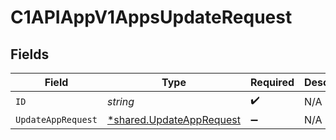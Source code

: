 # C1APIAppV1AppsUpdateRequest


## Fields

| Field                                                                      | Type                                                                       | Required                                                                   | Description                                                                |
| -------------------------------------------------------------------------- | -------------------------------------------------------------------------- | -------------------------------------------------------------------------- | -------------------------------------------------------------------------- |
| `ID`                                                                       | *string*                                                                   | :heavy_check_mark:                                                         | N/A                                                                        |
| `UpdateAppRequest`                                                         | [*shared.UpdateAppRequest](../../../pkg/models/shared/updateapprequest.md) | :heavy_minus_sign:                                                         | N/A                                                                        |